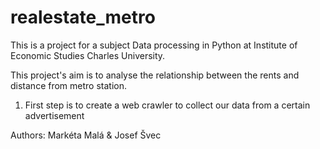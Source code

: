 # realestate_metro
This is a project for a subject Data processing in Python at Institute of Economic Studies Charles University.

This project's aim is to analyse the relationship between the rents and distance from metro station.

1) First step is to create a web crawler to collect our data from a certain advertisement 

Authors: Markéta Malá & Josef Švec
